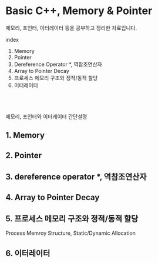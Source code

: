 # Basic C++, Memory & Pointer
메모리, 포인터, 이터레이터 등을 공부하고 정리한 자료입니다.   

index   
1. Memory
2. Pointer
3. Dereference Operator *, 역참조연산자
4. Array to Pointer Decay
5. 프로세스 메모리 구조와 정적/동적 할당
6. 이터레이터
   
<br>
<br>
<br>
메모리, 포인터와 이터레이터 간단설명 

## 1. Memory


## 2. Pointer

## 3. dereference operator *, 역참조연산자

## 4. Array to Pointer Decay

## 5. 프로세스 메모리 구조와 정적/동적 할당
Process Memroy Structure, Static/Dynamic Allocation

## 6. 이터레이터